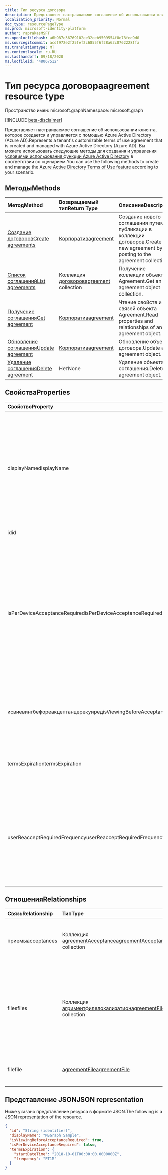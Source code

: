 ```yaml
---
title: Тип ресурса договора
description: Представляет настраиваемое соглашение об использовании клиента, которое создается и управляется с помощью Azure Active Directory (Azure AD).
localization_priority: Normal
doc_type: resourcePageType
ms.prod: microsoft-identity-platform
author: raprakasMSFT
ms.openlocfilehash: a6b987e36769102ee32eeb9509554f8e78fed9d0
ms.sourcegitcommit: acdf972e2f25fef2c6855f6f28a63c0762228ffa
ms.translationtype: MT
ms.contentlocale: ru-RU
ms.lasthandoff: 09/18/2020
ms.locfileid: "48067512"
---
```

# <a name="agreement-resource-type"></a><span data-ttu-id="6f053-103">Тип ресурса договора</span><span class="sxs-lookup"><span data-stu-id="6f053-103">agreement resource type</span></span>

<span data-ttu-id="6f053-104">Пространство имен: microsoft.graph</span><span class="sxs-lookup"><span data-stu-id="6f053-104">Namespace: microsoft.graph</span></span>

[!INCLUDE [beta-disclaimer](../../includes/beta-disclaimer.md)]

<span data-ttu-id="6f053-105">Представляет настраиваемое соглашение об использовании клиента, которое создается и управляется с помощью Azure Active Directory (Azure AD).</span><span class="sxs-lookup"><span data-stu-id="6f053-105">Represents a tenant's customizable terms of use agreement that is created and managed with Azure Active Directory (Azure AD).</span></span> <span data-ttu-id="6f053-106">Вы можете использовать следующие методы для создания и управления [условиями использования функции Azure Active Directory](/azure/active-directory/active-directory-tou) в соответствии со сценарием.</span><span class="sxs-lookup"><span data-stu-id="6f053-106">You can use the following methods to create and manage the [Azure Active Directory Terms of Use feature](/azure/active-directory/active-directory-tou) according to your scenario.</span></span>

## <a name="methods"></a><span data-ttu-id="6f053-107">Методы</span><span class="sxs-lookup"><span data-stu-id="6f053-107">Methods</span></span>

| <span data-ttu-id="6f053-108">Метод</span><span class="sxs-lookup"><span data-stu-id="6f053-108">Method</span></span>       | <span data-ttu-id="6f053-109">Возвращаемый тип</span><span class="sxs-lookup"><span data-stu-id="6f053-109">Return Type</span></span> | <span data-ttu-id="6f053-110">Описание</span><span class="sxs-lookup"><span data-stu-id="6f053-110">Description</span></span> |
|:-------------|:------------|:------------|
| [<span data-ttu-id="6f053-111">Создание договоров</span><span class="sxs-lookup"><span data-stu-id="6f053-111">Create agreements</span></span>](../api/agreement-post-agreements.md) | [<span data-ttu-id="6f053-112">Корпоратив</span><span class="sxs-lookup"><span data-stu-id="6f053-112">agreement</span></span>](agreement.md) | <span data-ttu-id="6f053-113">Создание нового соглашения путем публикации в коллекции договоров.</span><span class="sxs-lookup"><span data-stu-id="6f053-113">Create a new agreement by posting to the agreement collection.</span></span> |
| [<span data-ttu-id="6f053-114">Список соглашений</span><span class="sxs-lookup"><span data-stu-id="6f053-114">List agreements</span></span>](../api/agreement-list.md) | <span data-ttu-id="6f053-115">Коллекция [договоров](agreement.md)</span><span class="sxs-lookup"><span data-stu-id="6f053-115">[agreement](agreement.md) collection</span></span> | <span data-ttu-id="6f053-116">Получение коллекции объектов Agreement.</span><span class="sxs-lookup"><span data-stu-id="6f053-116">Get an agreement object collection.</span></span> |
| [<span data-ttu-id="6f053-117">Получение соглашения</span><span class="sxs-lookup"><span data-stu-id="6f053-117">Get agreement</span></span>](../api/agreement-get.md) | [<span data-ttu-id="6f053-118">Корпоратив</span><span class="sxs-lookup"><span data-stu-id="6f053-118">agreement</span></span>](agreement.md) | <span data-ttu-id="6f053-119">Чтение свойств и связей объекта Agreement.</span><span class="sxs-lookup"><span data-stu-id="6f053-119">Read properties and relationships of an agreement object.</span></span> |
| [<span data-ttu-id="6f053-120">Обновление соглашения</span><span class="sxs-lookup"><span data-stu-id="6f053-120">Update agreement</span></span>](../api/agreement-update.md) | [<span data-ttu-id="6f053-121">Корпоратив</span><span class="sxs-lookup"><span data-stu-id="6f053-121">agreement</span></span>](agreement.md) | <span data-ttu-id="6f053-122">Обновление объекта договора.</span><span class="sxs-lookup"><span data-stu-id="6f053-122">Update an agreement object.</span></span> |
| [<span data-ttu-id="6f053-123">Удаление соглашения</span><span class="sxs-lookup"><span data-stu-id="6f053-123">Delete agreement</span></span>](../api/agreement-delete.md) | <span data-ttu-id="6f053-124">Нет</span><span class="sxs-lookup"><span data-stu-id="6f053-124">None</span></span> | <span data-ttu-id="6f053-125">Удаление объекта соглашения.</span><span class="sxs-lookup"><span data-stu-id="6f053-125">Delete an agreement object.</span></span> |
<!--
| [Create agreementFile](../api/agreement-post-files.md) | [agreementFile](agreementfile.md) | Create a new agreementFile by posting to the files collection. |
| [List files](../api/agreement-list-files.md) | [agreementFile](agreementfile.md) collection | Get an agreementFile object collection. |
-->

## <a name="properties"></a><span data-ttu-id="6f053-126">Свойства</span><span class="sxs-lookup"><span data-stu-id="6f053-126">Properties</span></span>
| <span data-ttu-id="6f053-127">Свойство</span><span class="sxs-lookup"><span data-stu-id="6f053-127">Property</span></span>     | <span data-ttu-id="6f053-128">Тип</span><span class="sxs-lookup"><span data-stu-id="6f053-128">Type</span></span>        | <span data-ttu-id="6f053-129">Описание</span><span class="sxs-lookup"><span data-stu-id="6f053-129">Description</span></span> |
|:-------------|:------------|:------------|
|<span data-ttu-id="6f053-130">displayName</span><span class="sxs-lookup"><span data-stu-id="6f053-130">displayName</span></span>|<span data-ttu-id="6f053-131">String</span><span class="sxs-lookup"><span data-stu-id="6f053-131">String</span></span>|<span data-ttu-id="6f053-132">Отображаемое имя соглашения.</span><span class="sxs-lookup"><span data-stu-id="6f053-132">Display name of the agreement.</span></span> <span data-ttu-id="6f053-133">Отображаемое имя используется для внутренней трассировки соглашения, но оно не отображается для конечных пользователей, которые просматривают соглашение.</span><span class="sxs-lookup"><span data-stu-id="6f053-133">The display name is used for internal tracking of the agreement but is not shown to end users who view the agreement.</span></span>|
|<span data-ttu-id="6f053-134">id</span><span class="sxs-lookup"><span data-stu-id="6f053-134">id</span></span>|<span data-ttu-id="6f053-135">String</span><span class="sxs-lookup"><span data-stu-id="6f053-135">String</span></span>| <span data-ttu-id="6f053-136">Только для чтения.</span><span class="sxs-lookup"><span data-stu-id="6f053-136">Read-only.</span></span>|
|<span data-ttu-id="6f053-137">isPerDeviceAcceptanceRequired</span><span class="sxs-lookup"><span data-stu-id="6f053-137">isPerDeviceAcceptanceRequired</span></span>|<span data-ttu-id="6f053-138">Boolean</span><span class="sxs-lookup"><span data-stu-id="6f053-138">Boolean</span></span>|<span data-ttu-id="6f053-139">Этот параметр позволяет конечным пользователям принимать данное соглашение для всех устройств, к которым они обращаются.</span><span class="sxs-lookup"><span data-stu-id="6f053-139">This setting enables you to require end users to accept this agreement on every device that they are accessing it from.</span></span> <span data-ttu-id="6f053-140">Конечному пользователю потребуется зарегистрировать свое устройство в Azure AD, если это еще не сделано.</span><span class="sxs-lookup"><span data-stu-id="6f053-140">The end user will be required to register their device in Azure AD, if they haven't already done so.</span></span>|
|<span data-ttu-id="6f053-141">исвиевингбефореакцептанцерекуиред</span><span class="sxs-lookup"><span data-stu-id="6f053-141">isViewingBeforeAcceptanceRequired</span></span>|<span data-ttu-id="6f053-142">Boolean</span><span class="sxs-lookup"><span data-stu-id="6f053-142">Boolean</span></span>|<span data-ttu-id="6f053-143">Указывает, должно ли пользователь расширить Соглашение перед принятием.</span><span class="sxs-lookup"><span data-stu-id="6f053-143">Indicates whether the user has to expand the agreement before accepting.</span></span>|
|<span data-ttu-id="6f053-144">termsExpiration</span><span class="sxs-lookup"><span data-stu-id="6f053-144">termsExpiration</span></span>|[<span data-ttu-id="6f053-145">termsExpiration</span><span class="sxs-lookup"><span data-stu-id="6f053-145">termsExpiration</span></span>](termsexpiration.md)| <span data-ttu-id="6f053-146">Расписание истечения срока действия и периодичность соглашения для всех пользователей.</span><span class="sxs-lookup"><span data-stu-id="6f053-146">Expiration schedule and frequency of agreement for all users.</span></span> |
|<span data-ttu-id="6f053-147">userReacceptRequiredFrequency</span><span class="sxs-lookup"><span data-stu-id="6f053-147">userReacceptRequiredFrequency</span></span>|<span data-ttu-id="6f053-148">Длительность</span><span class="sxs-lookup"><span data-stu-id="6f053-148">Duration</span></span>|<span data-ttu-id="6f053-149">Срок действия, по истечении которого пользователь должен повторно принять условия использования.</span><span class="sxs-lookup"><span data-stu-id="6f053-149">The duration after which the user must re-accept the terms of use.</span></span> <span data-ttu-id="6f053-150">Значение представляется в формате ISO 8601 для длительности.</span><span class="sxs-lookup"><span data-stu-id="6f053-150">The value is represented in ISO 8601 format for durations.</span></span>|


## <a name="relationships"></a><span data-ttu-id="6f053-151">Отношения</span><span class="sxs-lookup"><span data-stu-id="6f053-151">Relationships</span></span>
| <span data-ttu-id="6f053-152">Связь</span><span class="sxs-lookup"><span data-stu-id="6f053-152">Relationship</span></span> | <span data-ttu-id="6f053-153">Тип</span><span class="sxs-lookup"><span data-stu-id="6f053-153">Type</span></span>        | <span data-ttu-id="6f053-154">Описание</span><span class="sxs-lookup"><span data-stu-id="6f053-154">Description</span></span> |
|:-------------|:------------|:------------|
|<span data-ttu-id="6f053-155">приемы</span><span class="sxs-lookup"><span data-stu-id="6f053-155">acceptances</span></span>|<span data-ttu-id="6f053-156">Коллекция [agreementAcceptance](agreementacceptance.md)</span><span class="sxs-lookup"><span data-stu-id="6f053-156">[agreementAcceptance](agreementacceptance.md) collection</span></span>|<span data-ttu-id="6f053-157">Только для чтения.</span><span class="sxs-lookup"><span data-stu-id="6f053-157">Read-only.</span></span> <span data-ttu-id="6f053-158">Сведения о приемках настоящего соглашения.</span><span class="sxs-lookup"><span data-stu-id="6f053-158">Information about acceptances of this agreement.</span></span>|
|<span data-ttu-id="6f053-159">files</span><span class="sxs-lookup"><span data-stu-id="6f053-159">files</span></span>|<span data-ttu-id="6f053-160">Коллекция [агриментфилелокализатион](agreementfilelocalization.md)</span><span class="sxs-lookup"><span data-stu-id="6f053-160">[agreementFileLocalization](agreementfilelocalization.md) collection</span></span>| <span data-ttu-id="6f053-161">Документы PDF, связанные с этим соглашением.</span><span class="sxs-lookup"><span data-stu-id="6f053-161">PDFs linked to this agreement.</span></span> <span data-ttu-id="6f053-162">**Примечание:** Это свойство является устаревшим.</span><span class="sxs-lookup"><span data-stu-id="6f053-162">**Note:** This property is in the process of being deprecated.</span></span> <span data-ttu-id="6f053-163">Вместо этого свойству  **файла** усесе.</span><span class="sxs-lookup"><span data-stu-id="6f053-163">Usethe  **file** property instead.</span></span>|
|<span data-ttu-id="6f053-164">file</span><span class="sxs-lookup"><span data-stu-id="6f053-164">file</span></span>|[<span data-ttu-id="6f053-165">agreementFile</span><span class="sxs-lookup"><span data-stu-id="6f053-165">agreementFile</span></span>](agreementfile.md) | <span data-ttu-id="6f053-166">Документы PDF, связанные с этим соглашением.</span><span class="sxs-lookup"><span data-stu-id="6f053-166">PDFs linked to this agreement.</span></span>|


## <a name="json-representation"></a><span data-ttu-id="6f053-167">Представление JSON</span><span class="sxs-lookup"><span data-stu-id="6f053-167">JSON representation</span></span>

<span data-ttu-id="6f053-168">Ниже указано представление ресурса в формате JSON.</span><span class="sxs-lookup"><span data-stu-id="6f053-168">The following is a JSON representation of the resource.</span></span>

<!-- {
  "blockType": "resource",
  "keyProperty": "id",
  "optionalProperties": [

  ],
  "@odata.type": "microsoft.graph.agreement"
}-->

```json
{
  "id": "String (identifier)",
  "displayName": "MSGraph Sample",
  "isViewingBeforeAcceptanceRequired": true,
  "isPerDeviceAcceptanceRequired": false,
  "termsExpiration": {
    "startDateTime": "2018-10-01T00:00:00.0000000Z",
    "frequency": "PT1M"
  }
}

```

<!-- uuid: 8fcb5dbc-d5aa-4681-8e31-b001d5168d79
2015-10-25 14:57:30 UTC -->
<!--
{
  "type": "#page.annotation",
  "description": "agreement resource",
  "keywords": "",
  "section": "documentation",
  "tocPath": "",
  "suppressions": []
}
-->



